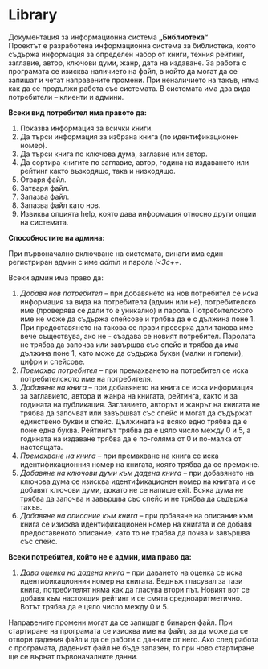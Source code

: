 # Library

Документация за информационна система **„Библиотека“**<br>
Проектът е разработена информационна система за библиотека, която съдържа информация за определен набор от книги, техния рейтинг, заглавие, автор, ключови думи, жанр, дата на издаване. За работа с програмата се изисква наличието на файл, в който да могат да се запишат и четат направените промени. При неналичието на такъв, няма как да се продължи работа със системата. В системата има два вида потребители – клиенти и админи.<br>

**Всеки вид потребител има правото да:**

1. Показва информация за всички книги.
2. Да търси информация за избрана книга (по идентификационен номер).
3. Да търси книга по ключова дума, заглавие или автор.
4. Да сортира книгите по заглавие, автор, година на издаването или рейтинг както възходящо, така и низходящо.
5. Отваря файл.
6. Затваря файл.
7. Запазва файл.
8. Запазва файл като нов.
9. Извиква опцията help, която дава информация относно други опции на системата.<br>

**Способностите на админа:**

При първоначално включване на системата, винаги има един регистриран админ с име *admin* и парола *i<3c++*. 

Всеки админ има право да:

1. *Добавя нов потребител* – при добавянето на нов потребител се иска информация за вида на потребителя (админ или не), потребителско име (проверява се дали то е уникално) и парола. Потребителското име не може да съдържа спейсове и трябва да е с дължина поне 1. При предоставянето на такова се прави проверка дали такова име вече съществува, ако не - създава се новият потребител. Паролата не трябва да започва или завършва със спейс и трябва да има дължина поне 1, като може да съдържа букви (малки и големи), цифри и спейсове.
2. *Премахва потребител* – при премахването на потребител се иска потребителското име на потребителя.
3. *Добавяне на книга* – при добавянето на книга се иска информация за заглавието, автора и жанра на книгата, рейтинга, както и за годината на публикация. Заглавието, авторът и жанрът на книгата не трябва да започват или завършват със спейс и могат да съдържат единствено букви и спейс. Дължината на всяко едно трябва да е поне една буква. Рейтингът трябва да е цяло число между 0 и 5, а годината на издаване трябва да е по-голяма от 0 и по-малка от настоящата.
4. *Премахване на книга* – при премахване на книга се иска идентификационния номер на книгата, която трябва да се премахне.
5. *Добавяне на ключови думи към дадена книга* – при добавянето на ключова дума се изисква идентификационен номер на книгата и се добавят ключови думи, докато не се напише exit. Всяка дума не трябва да започва и завършва със спейс и не трябва да съдържа такъв.
6. *Добавяне на описание към книга* – при добавяне на описание към книга се изисква идентификационен номер на книгата и се добавя предоставеното описание, като то не трябва да почва и завършва със спейс.<br>

**Всеки потребител, който не е админ, има право да:**

1. *Дава оценка на дадена книга* – при даването на оценка се иска идентификационния номер на книгата. Веднъж гласувал за тази книга, потребителят няма как да гласува втори път. Новият вот се добавя към настоящия рейтинг и се смята средноаритметично. Вотът трябва да е цяло число между 0 и 5.

Направените промени могат да се запишат в бинарен файл. При стартиране на програмата се изисква име на файл, за да може да се отвори дадения файл и да се работи с данните от него. Ако след работа с програмата, даденият файл не бъде запазен, то при ново стартиране ще се върнат първоначалните данни.
